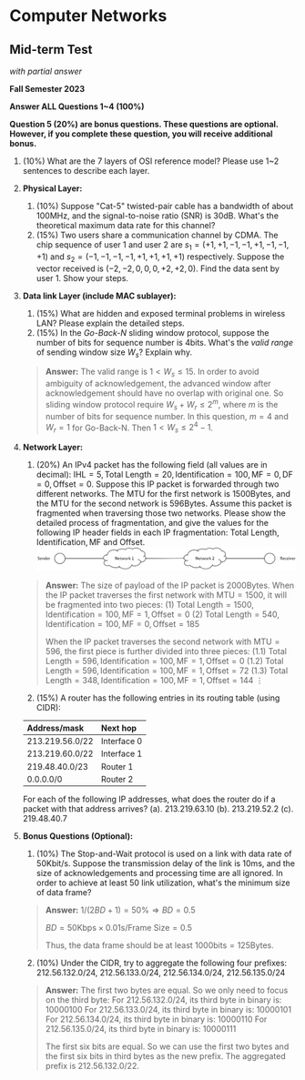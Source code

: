 # Computer Networks

## Mid-term Test

*with partial answer*

**Fall Semester 2023**

**Answer ALL Questions 1~4 (100%)**

**Question 5 (20%) are bonus questions. These questions are optional. However, if you complete these question, you will receive additional bonus.**

1. (10%) What are the 7 layers of OSI reference model? Please use 1~2 sentences to describe each layer.

2. **Physical Layer:**
   1. (10%) Suppose "Cat-5" twisted-pair cable has a bandwidth of about $100\mathrm{MHz}$, and the signal-to-noise ratio (SNR) is $30\mathrm{dB}$. What's the theoretical maximum data rate for this channel?
   2. (15%) Two users share a communication channel by CDMA. The chip sequence of user 1 and user 2 are $s_1 = (+1, +1, -1, -1, +1, -1, -1, +1)$ and $s_2 = (-1, -1, -1, -1, +1, +1, +1, +1)$ respectively. Suppose the vector received is $(-2, -2, 0, 0, 0, +2, +2, 0)$. Find the data sent by user 1. Show your steps.

3. **Data link Layer (include MAC sublayer):**
   1. (15%) What are hidden and exposed terminal problems in wireless LAN? Please explain the detailed steps.
   2. (15%) In the *Go-Back-N* sliding window protocol, suppose the number of bits for sequence number is $4\mathrm{bits}$. What's the *valid range* of sending window size $W_s$? Explain why.

   >   **Answer:**
   >   The valid range is $1 < W_s \leq 15$.
   >   In order to avoid ambiguity of acknowledgement, the advanced window after acknowledgement should have no overlap with original one. So sliding window protocol require $W_s + W_r \leq 2^m$, where $m$ is the number of bits for sequence number. In this question, $m = 4$ and $W_r = 1$ for Go-Back-N. Then $1 < W_s \leq 2^4 - 1$.

4. **Network Layer:**
   1. (20%) An IPv4 packet has the following field (all values are in decimal): $\text{IHL} = 5, \text{Total Length} = 20, \text{Identification} = 100, \text{MF} = 0, \text{DF} = 0, \text{Offset} = 0$. Suppose this IP packet is forwarded through two different networks. The $\text{MTU}$ for the first network is $1500 \mathrm{Bytes}$, and the $\text{MTU}$ for the second network is $596 \mathrm{Bytes}$. Assume this packet is fragmented when traversing those two networks. Please show the detailed process of fragmentation, and give the values for the following IP header fields in each IP fragmentation: $\text{Total Length}, \text{Identification}, \text{MF}$ and $\text{Offset}$.
   ![alt text](./mid-term4_1.png)

   >   **Answer:**
   >   The size of payload of the IP packet is $2000\mathrm{Bytes}$.
   >   When the IP packet traverses the first network with $\text{MTU} = 1500$, it will be fragmented into two pieces:
   >   (1) $\text{Total Length} = 1500, \text{Identification} = 100, \text{MF} = 1, \text{Offset} = 0$
   >   (2) $\text{Total Length} = 540, \text{Identification} = 100, \text{MF} = 0, \text{Offset} = 185$
   >
   >   When the IP packet traverses the second network with $\text{MTU} = 596$, the first piece is further divided into three pieces:
   >   (1.1) $\text{Total Length} = 596, \text{Identification} = 100, \text{MF} = 1, \text{Offset} = 0$
   >   (1.2) $\text{Total Length} = 596, \text{Identification} = 100, \text{MF} = 1, \text{Offset} = 72$
   >   (1.3) $\text{Total Length} = 348, \text{Identification} = 100, \text{MF} = 1, \text{Offset} = 144$
   >   $\vdots$

   2. (15%) A router has the following entries in its routing table (using CIDR):

   | Address/mask    | Next hop    |
   | --------------- | ----------- |
   | 213.219.56.0/22 | Interface 0 |
   | 213.219.60.0/22 | Interface 1 |
   | 219.48.40.0/23  | Router 1    |
   | 0.0.0.0/0       | Router 2    |

   For each of the following IP addresses, what does the router do if a packet with that address arrives?
   (a). 213.219.63.10
   (b). 213.219.52.2
   (c). 219.48.40.7

5. **Bonus Questions (Optional):**
   1. (10%) The Stop-and-Wait protocol is used on a link with data rate of $50\mathrm{K bit/s}$. Suppose the transmission delay of the link is $10\mathrm{ms}$, and the size of acknowledgements and processing time are all ignored. In order to achieve at least $50%$ link utilization, what's the minimum size of data frame?

   >   **Answer:**
   >   $1/(2BD + 1) = 50\% \Rightarrow BD = 0.5$
   >   
   >   $BD = 50\mathrm{Kbps} \times 0.01\mathrm{s} / \text{Frame Size} = 0.5$
   >
   >   Thus, the data frame should be at least $1000\mathrm{bits} = 125\mathrm{Bytes}$.

   2. (10%) Under the CIDR, try to aggregate the following four prefixes: 
   212.56.132.0/24, 212.56.133.0/24, 212.56.134.0/24, 212.56.135.0/24

   >   **Answer:**
   >   The first two bytes are equal. So we only need to focus on the third byte:
   >   For 212.56.132.0/24, its third byte in binary is: 10000100
   >   For 212.56.133.0/24, its third byte in binary is: 10000101
   >   For 212.56.134.0/24, its third byte in binary is: 10000110
   >   For 212.56.135.0/24, its third byte in binary is: 10000111
   >
   >   The first six bits are equal. So we can use the first two bytes and the first six bits in third bytes as the new prefix. The aggregated prefix is 212.56.132.0/22.
